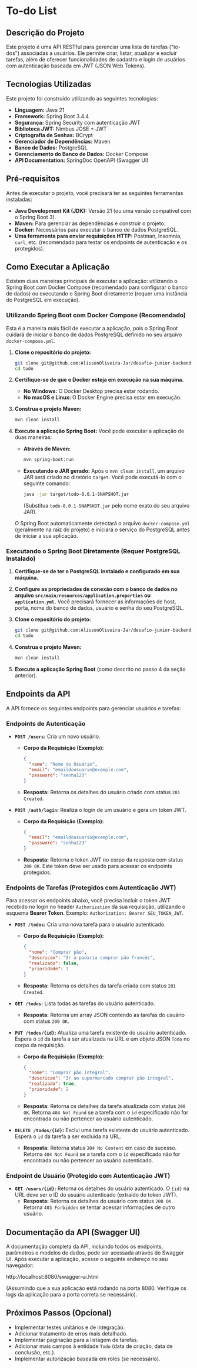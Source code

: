 # To-do List

## Descrição do Projeto

Este projeto é uma API RESTful para gerenciar uma lista de tarefas ("to-dos") associadas a usuários. Ele permite criar, listar, atualizar e excluir tarefas, além de oferecer funcionalidades de cadastro e login de usuários com autenticação baseada em JWT (JSON Web Tokens).

## Tecnologias Utilizadas

Este projeto foi construído utilizando as seguintes tecnologias:

* **Linguagem:** Java 21
* **Framework:** Spring Boot 3.4.4
* **Segurança:** Spring Security com autenticação JWT
* **Biblioteca JWT:** Nimbus JOSE + JWT
* **Criptografia de Senhas:** BCrypt
* **Gerenciador de Dependências:** Maven
* **Banco de Dados:** PostgreSQL
* **Gerenciamento do Banco de Dados:** Docker Compose
* **API Documentation:** SpringDoc OpenAPI (Swagger UI)

## Pré-requisitos

Antes de executar o projeto, você precisará ter as seguintes ferramentas instaladas:

* **Java Development Kit (JDK):** Versão 21 (ou uma versão compatível com o Spring Boot 3).
* **Maven:** Para gerenciar as dependências e construir o projeto.
* **Docker:** Necessários para executar o banco de dados PostgreSQL.
* **Uma ferramenta para enviar requisições HTTP:** Postman, Insomnia, `curl`, etc. (recomendado para testar os endpoints de autenticação e os protegidos).

## Como Executar a Aplicação

Existem duas maneiras principais de executar a aplicação: utilizando o Spring Boot com Docker Compose (recomendado para configurar o banco de dados) ou executando o Spring Boot diretamente (requer uma instância do PostgreSQL em execução).

### Utilizando Spring Boot com Docker Compose (Recomendado)

Esta é a maneira mais fácil de executar a aplicação, pois o Spring Boot cuidará de iniciar o banco de dados PostgreSQL definido no seu arquivo `docker-compose.yml`.

1.  **Clone o repositório do projeto:**
    ```bash
    git clone git@github.com:AlissonOliveira-Jar/desafio-junior-backend-simplify.git
    cd todo
    ```

2.  **Certifique-se de que o Docker esteja em execução na sua máquina.**
    * **No Windows:** O Docker Desktop precisa estar rodando.
    * **No macOS e Linux:** O Docker Engine precisa estar em execução.

3.  **Construa o projeto Maven:**
    ```bash
    mvn clean install
    ```

4.  **Execute a aplicação Spring Boot:**
    Você pode executar a aplicação de duas maneiras:

    * **Através do Maven:**
        ```bash
        mvn spring-boot:run
        ```
    * **Executando o JAR gerado:**
      Após o `mvn clean install`, um arquivo JAR será criado no diretório `target`. Você pode executá-lo com o seguinte comando:
        ```bash
        java -jar target/todo-0.0.1-SNAPSHOT.jar
        ```
      (Substitua `todo-0.0.1-SNAPSHOT.jar` pelo nome exato do seu arquivo JAR).

    O Spring Boot automaticamente detectará o arquivo `docker-compose.yml` (geralmente na raiz do projeto) e iniciará o serviço do PostgreSQL antes de iniciar a sua aplicação.

### Executando o Spring Boot Diretamente (Requer PostgreSQL Instalado)

1.  **Certifique-se de ter o PostgreSQL instalado e configurado em sua máquina.**
2.  **Configure as propriedades de conexão com o banco de dados no arquivo `src/main/resources/application.properties` ou `application.yml`.** Você precisará fornecer as informações de host, porta, nome do banco de dados, usuário e senha do seu PostgreSQL.
3.  **Clone o repositório do projeto:**
    ```bash
    git clone git@github.com:AlissonOliveira-Jar/desafio-junior-backend-simplify.git
    cd todo
    ```

4.  **Construa o projeto Maven:**
    ```bash
    mvn clean install
    ```

5.  **Execute a aplicação Spring Boot** (como descrito no passo 4 da seção anterior).

## Endpoints da API

A API fornece os seguintes endpoints para gerenciar usuários e tarefas:

### Endpoints de Autenticação

* **`POST /users`:** Cria um novo usuário.
    * **Corpo da Requisição (Exemplo):**
        ```json
        {
          "name": "Nome do Usuário",
          "email": "emaildousuario@example.com",
          "password": "senha123"
        }
        ```
    * **Resposta:** Retorna os detalhes do usuário criado com status `201 Created`.

* **`POST /auth/login`:** Realiza o login de um usuário e gera um token JWT.
    * **Corpo da Requisição (Exemplo):**
        ```json
        {
          "email": "emaildousuario@example.com",
          "password": "senha123"
        }
        ```
    * **Resposta:** Retorna o token JWT no corpo da resposta com status `200 OK`. Este token deve ser usado para acessar os endpoints protegidos.

### Endpoints de Tarefas (Protegidos com Autenticação JWT)

Para acessar os endpoints abaixo, você precisa incluir o token JWT recebido no login no header `Authorization` da sua requisição, utilizando o esquema **Bearer Token**. Exemplo: `Authorization: Bearer SEU_TOKEN_JWT`.

* **`POST /todos`:** Cria uma nova tarefa para o usuário autenticado.
    * **Corpo da Requisição (Exemplo):**
        ```json
        {
          "nome": "Comprar pão",
          "descricao": "Ir à padaria comprar pão francês",
          "realizado": false,
          "prioridade": 1
        }
        ```
    * **Resposta:** Retorna os detalhes da tarefa criada com status `201 Created`.

* **`GET /todos`:** Lista todas as tarefas do usuário autenticado.
    * **Resposta:** Retorna um array JSON contendo as tarefas do usuário com status `200 OK`.

* **`PUT /todos/{id}`:** Atualiza uma tarefa existente do usuário autenticado. Espera o `id` da tarefa a ser atualizada na URL e um objeto JSON `Todo` no corpo da requisição.
    * **Corpo da Requisição (Exemplo):**
        ```json
        {
          "nome": "Comprar pão integral",
          "descricao": "Ir ao supermercado comprar pão integral",
          "realizado": true,
          "prioridade": 2
        }
        ```
    * **Resposta:** Retorna os detalhes da tarefa atualizada com status `200 OK`. Retorna `404 Not Found` se a tarefa com o `id` especificado não for encontrada ou não pertencer ao usuário autenticado.

* **`DELETE /todos/{id}`:** Exclui uma tarefa existente do usuário autenticado. Espera o `id` da tarefa a ser excluída na URL.
    * **Resposta:** Retorna status `204 No Content` em caso de sucesso. Retorna `404 Not Found` se a tarefa com o `id` especificado não for encontrada ou não pertencer ao usuário autenticado.

### Endpoint de Usuário (Protegido com Autenticação JWT)

* **`GET /users/{id}`:** Retorna os detalhes do usuário autenticado. O `{id}` na URL deve ser o ID do usuário autenticado (extraído do token JWT).
    * **Resposta:** Retorna os detalhes do usuário com status `200 OK`. Retorna `403 Forbidden` se tentar acessar informações de outro usuário.

## Documentação da API (Swagger UI)

A documentação completa da API, incluindo todos os endpoints, parâmetros e modelos de dados, pode ser acessada através do Swagger UI. Após executar a aplicação, acesse o seguinte endereço no seu navegador:

http://localhost:8080/swagger-ui.html

(Assumindo que a sua aplicação está rodando na porta 8080. Verifique os logs da aplicação para a porta correta se necessário).

## Próximos Passos (Opcional)

* Implementar testes unitários e de integração.
* Adicionar tratamento de erros mais detalhado.
* Implementar paginação para a listagem de tarefas.
* Adicionar mais campos à entidade `Todo` (data de criação, data de conclusão, etc.).
* Implementar autorização baseada em roles (se necessário).